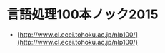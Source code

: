 # 言語処理100本ノック2015

- [http://www.cl.ecei.tohoku.ac.jp/nlp100/](http://www.cl.ecei.tohoku.ac.jp/nlp100/)
